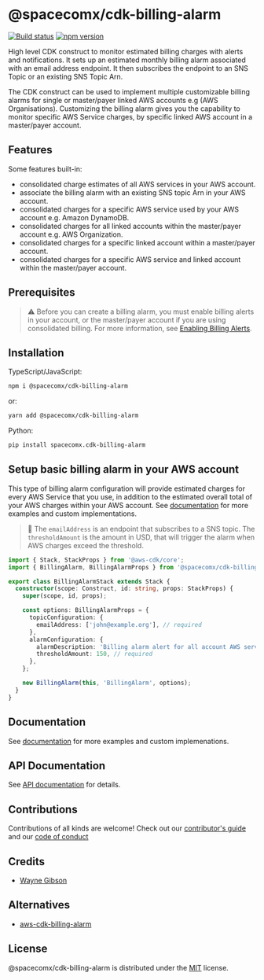 # @spacecomx/cdk-billing-alarm

[![Build status](https://github.com/spacecomx/cdk-billing-alarm/workflows/build/badge.svg)](https://github.com/spacecomx/cdk-billing-alarm/actions/)
[![npm version](https://badge.fury.io/js/%40spacecomx%2Fcdk-billing-alarm.svg)](https://badge.fury.io/js/%40spacecomx%2Fcdk-billing-alarm)

High level CDK construct to monitor estimated billing charges with alerts and notifications. It sets up an estimated monthly billing alarm associated with an email address endpoint. It then subscribes the endpoint to an SNS Topic or an existing SNS Topic Arn.

The CDK construct can be used to implement multiple customizable billing alarms for single or master/payer linked AWS accounts e.g (AWS Organisations). Customizing the billing alarm gives you the capability to monitor specific AWS Service charges, by specific linked AWS account in a master/payer account.

## Features

Some features built-in:

- consolidated charge estimates of all AWS services in your AWS account.
- associate the billing alarm with an existing SNS topic Arn in your AWS account.
- consolidated charges for a specific AWS service used by your AWS account e.g. Amazon DynamoDB.
- consolidated charges for all linked accounts within the master/payer account e.g. AWS Organization.
- consolidated charges for a specific linked account within a master/payer account.
- consolidated charges for a specific AWS service and linked account within the master/payer account.

## Prerequisites

> :warning: Before you can create a billing alarm, you must enable billing alerts in your account, or the master/payer account if you are using consolidated billing. For more information, see [Enabling Billing Alerts](https://docs.aws.amazon.com/AmazonCloudWatch/latest/monitoring/monitor_estimated_charges_with_cloudwatch.html#turning_on_billing_metrics).

## Installation

TypeScript/JavaScript:

```bash
npm i @spacecomx/cdk-billing-alarm
```

or:

```bash
yarn add @spacecomx/cdk-billing-alarm
```

Python:

```bash
pip install spacecomx.cdk-billing-alarm
```

## Setup basic billing alarm in your AWS account

This type of billing alarm configuration will provide estimated charges for every AWS Service that you use, in addition to the estimated overall total of your AWS charges within your AWS account. See [documentation](./docs/DOCUMENTATION.md) for more examples and custom implementations.

> :small_orange_diamond: The `emailAddress` is an endpoint that subscribes to a SNS topic. The `thresholdAmount` is the amount in USD, that will trigger the alarm when AWS charges exceed the threshold.

```typescript
import { Stack, StackProps } from '@aws-cdk/core';
import { BillingAlarm, BillingAlarmProps } from '@spacecomx/cdk-billing-alarm';

export class BillingAlarmStack extends Stack {
  constructor(scope: Construct, id: string, props: StackProps) {
    super(scope, id, props);

    const options: BillingAlarmProps = {
      topicConfiguration: {
        emailAddress: ['john@example.org'], // required
      },
      alarmConfiguration: {
        alarmDescription: 'Billing alarm alert for all account AWS services',
        thresholdAmount: 150, // required
      },
    };

    new BillingAlarm(this, 'BillingAlarm', options);
  }
}
```

## Documentation

See [documentation](./docs/DOCUMENTATION.md) for more examples and custom implemenations.

## API Documentation

See [API documentation](./../API.md) for details.

## Contributions

Contributions of all kinds are welcome! Check out our [contributor's guide](./CONTRIBUTING.md) and our [code of conduct](./CODE_OF_CONDUCT.md)

## Credits

- [Wayne Gibson](https://github.com/waynegibson)

## Alternatives

- [aws-cdk-billing-alarm](https://github.com/alvyn279/aws-cdk-billing-alarm)

## License

@spacecomx/cdk-billing-alarm is distributed under the [MIT](./LICENSE) license.
